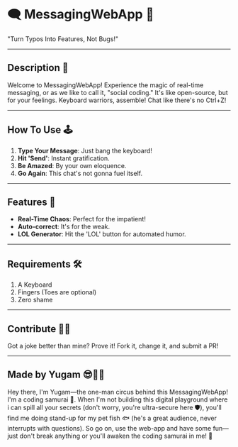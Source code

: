 # 🗨️ MessagingWebApp 👥

"Turn Typos Into Features, Not Bugs!"

---

## Description 📝

Welcome to MessagingWebApp! Experience the magic of real-time messaging, or as we like to call it, "social coding." It's like open-source, but for your feelings. Keyboard warriors, assemble! Chat like there's no Ctrl+Z!

---

## How To Use 🕹️

1. **Type Your Message**: Just bang the keyboard! 
2. **Hit 'Send'**: Instant gratification.
3. **Be Amazed**: By your own eloquence.
4. **Go Again**: This chat's not gonna fuel itself.

---

## Features 🌈

- **Real-Time Chaos**: Perfect for the impatient!
- **Auto-correct**: It's for the weak.
- **LOL Generator**: Hit the 'LOL' button for automated humor.

---

## Requirements 🛠️

1. A Keyboard
2. Fingers (Toes are optional)
3. Zero shame

---

## Contribute 🙋‍♂️

Got a joke better than mine? Prove it! Fork it, change it, and submit a PR!

---

## Made by Yugam 😎👨‍💻

Hey there, I'm Yugam—the one-man circus behind this MessagingWebApp! I'm a coding samurai 🥷. When I'm not building this digital playground where i can spill all your secrets (don't worry, you're ultra-secure here 🛡️), you'll find me doing stand-up for my pet fish 🐟 (he's a great audience, never interrupts with questions). So go on, use the web-app and have some fun—just don't break anything or you'll awaken the coding samurai in me! 🚀



